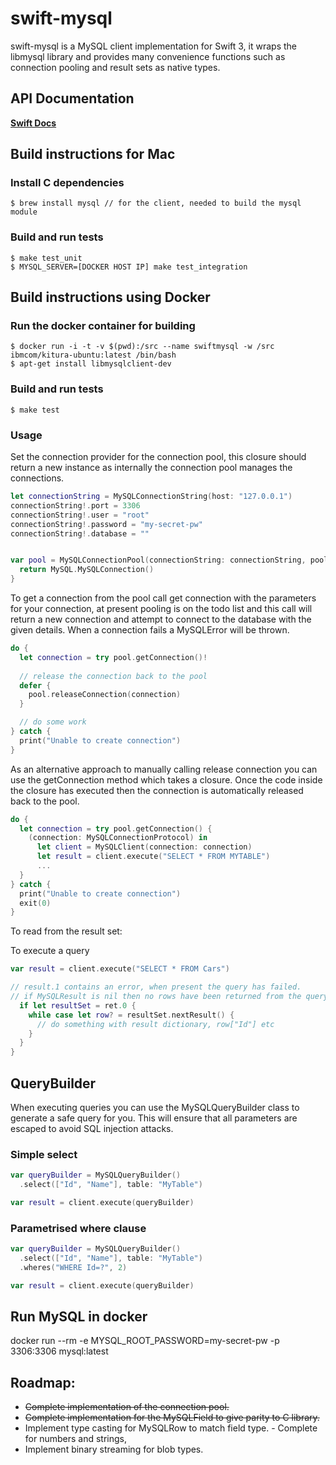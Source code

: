 # swift-mysql
swift-mysql is a MySQL client implementation for Swift 3, it wraps the libmysql library and provides many convenience functions such as connection pooling and result sets as native types.

## API Documentation
**[Swift Docs](http://htmlpreview.github.io/?https://github.com/nicholasjackson/swift-mysql/blob/master/docs/index.html)**

## Build instructions for Mac

### Install C dependencies
```
$ brew install mysql // for the client, needed to build the mysql module
```

### Build and run tests
```
$ make test_unit
$ MYSQL_SERVER=[DOCKER HOST IP] make test_integration
```

## Build instructions using Docker
### Run the docker container for building
```
$ docker run -i -t -v $(pwd):/src --name swiftmysql -w /src ibmcom/kitura-ubuntu:latest /bin/bash  
$ apt-get install libmysqlclient-dev
```

### Build and run tests
```
$ make test
```

### Usage
Set the connection provider for the connection pool, this closure should return a new instance as internally the connection pool manages the connections.
```swift
let connectionString = MySQLConnectionString(host: "127.0.0.1")
connectionString!.port = 3306
connectionString!.user = "root"
connectionString!.password = "my-secret-pw"
connectionString!.database = ""


var pool = MySQLConnectionPool(connectionString: connectionString, poolSize:10) {
  return MySQL.MySQLConnection()
}

```

To get a connection from the pool call get connection with the parameters for your connection, at present pooling is on the todo list and this call will return a new connection and attempt to connect to the database with the given details.  When a connection fails a MySQLError will be thrown.
```swift
do {
  let connection = try pool.getConnection()!
  
  // release the connection back to the pool
  defer {
    pool.releaseConnection(connection) 
  }

  // do some work
} catch {
  print("Unable to create connection")
}
```

As an alternative approach to manually calling release connection you can use the getConnection method which takes a closure.  Once the code inside the closure has executed then the connection is automatically released back to the pool.
```swift
do {
  let connection = try pool.getConnection() {
    (connection: MySQLConnectionProtocol) in
      let client = MySQLClient(connection: connection)
      let result = client.execute("SELECT * FROM MYTABLE")
      ...
  }
} catch {
  print("Unable to create connection")
  exit(0)
}
```

To read from the result set:

To execute a query
```swift
var result = client.execute("SELECT * FROM Cars")

// result.1 contains an error, when present the query has failed.
// if MySQLResult is nil then no rows have been returned from the query.
  if let resultSet = ret.0 {
    while case let row? = resultSet.nextResult() {
      // do something with result dictionary, row["Id"] etc
    }
  }
}
```

## QueryBuilder
When executing queries you can use the MySQLQueryBuilder class to generate a safe query for you.  This will ensure that all parameters are escaped to avoid SQL injection attacks.

### Simple select
```swift
var queryBuilder = MySQLQueryBuilder()
  .select(["Id", "Name"], table: "MyTable")

var result = client.execute(queryBuilder)
```

### Parametrised where clause
```swift
var queryBuilder = MySQLQueryBuilder()
  .select(["Id", "Name"], table: "MyTable")
  .wheres("WHERE Id=?", 2)

var result = client.execute(queryBuilder)
```

## Run MySQL in docker
docker run --rm -e MYSQL_ROOT_PASSWORD=my-secret-pw -p 3306:3306 mysql:latest

## Roadmap:
- ~~Complete implementation of the connection pool.~~
- ~~Complete implementation for the MySQLField to give parity to C library.~~
- Implement type casting for MySQLRow to match field type. - Complete for numbers and strings, 
- Implement binary streaming for blob types.
